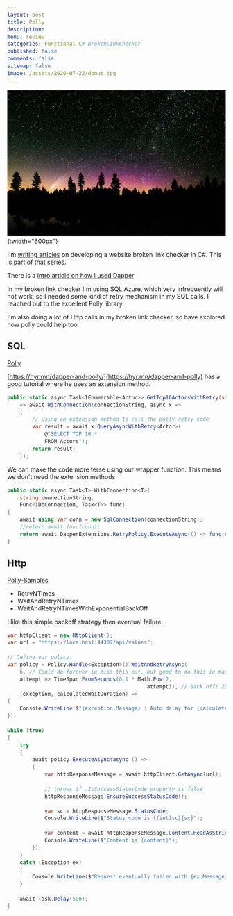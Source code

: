 ```yaml
---
layout: post
title: Polly 
description: 
menu: review
categories: Functional C# BrokenLinkChecker
published: false 
comments: false     
sitemap: false
image: /assets/2020-07-22/donut.jpg
---
```


[![alt text](/assets/2020-07-26/night.jpg "Photo by @micahtindell from Unsplash"){:width="600px"}](https://unsplash.com/@micahtindell)

I'm [writing articles](/#BrokenLinkChecker) on developing a website broken link checker in C#. This is part of that series.

There is a [intro article on how I used Dapper](/2020/07/22/donut-functions-in-csharp)

In my broken link checker I'm using SQL Azure, which very infrequently will not work, so I needed some kind of retry mechanism in my SQL calls. I reached out to the excellent Polly library.

I'm also doing a lot of Http calls in my broken link checker, so have explored how polly could help too.

## SQL

[Polly](https://github.com/App-vNext/Polly)

[https://hyr.mn/dapper-and-polly/](https://hyr.mn/dapper-and-polly) has a good tutorial where he uses an extension method.

```cs
public static async Task<IEnumerable<Actor>> GetTop10ActorsWithRetry(string connectionString)
    => await WithConnection(connectionString, async x =>
    {
        // Using an extension method to call the polly retry code
        var result = await x.QueryAsyncWithRetry<Actor>(
            @"SELECT TOP 10 *
            FROM Actors");
        return result;
    });
```

We can make the code more terse using our wrapper function. This means we don't need the extension methods.

```cs
public static async Task<T> WithConnection<T>(
    string connectionString,
    Func<IDbConnection, Task<T>> func)
{
    await using var conn = new SqlConnection(connectionString);
    //return await func(conn);
    return await DapperExtensions.RetryPolicy.ExecuteAsync(() => func(conn));
}
```

## Http

[Polly-Samples](https://github.com/App-vNext/Polly-Samples)

- RetryNTimes
- WaitAndRetryNTimes
- WaitAndRetryNTimesWithExponentialBackOff

I like this simple backoff strategy then eventual failure.

```cs
var httpClient = new HttpClient();
var url = "https://localhost:44307/api/values";

// Define our policy:
var policy = Policy.Handle<Exception>().WaitAndRetryAsync(
    6, // Could do forever ie miss this out, but good to do this ie max of 6400ms then it will fail
    attempt => TimeSpan.FromSeconds(0.1 * Math.Pow(2,
                                             attempt)), // Back off! 200,400,800,1600ms etc.. 
    (exception, calculatedWaitDuration) => 
{
    Console.WriteLine($"{exception.Message} : Auto delay for {calculatedWaitDuration.TotalMilliseconds}ms");
});

while (true)
{
    try
    {
        await policy.ExecuteAsync(async () =>
        {
            var httpResponseMessage = await httpClient.GetAsync(url);

            // throws if .IsSuccessStatusCode property is false
            httpResponseMessage.EnsureSuccessStatusCode();

            var sc = httpResponseMessage.StatusCode;
            Console.WriteLine($"Status code is {(int)sc}{sc}");

            var content = await httpResponseMessage.Content.ReadAsStringAsync();
            Console.WriteLine($"Content is {content}");
        });
    }
    catch (Exception ex)
    {
        Console.WriteLine($"Request eventually failed with {ex.Message}");
    }

    await Task.Delay(500);
}
```
